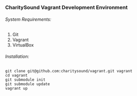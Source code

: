 ### CharitySound Vagrant Development Environment

###### System Requirements:

1. Git
2. Vagrant
3. VirtualBox

###### Installation:

```
git clone git@github.com:charitysound/vagrant.git vagrant
cd vagrant
git submodule init
git submodule update
vagrant up
```
